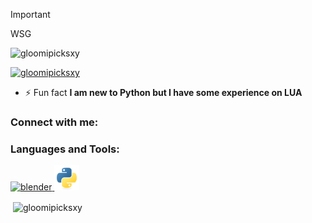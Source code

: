> [!Important]
> WSG

<p align="left"> <img src="https://komarev.com/ghpvc/?username=gloomipicksxy&label=Profile%20views&color=0e75b6&style=flat" alt="gloomipicksxy" /> </p>

<p align="left"> <a href="https://github.com/ryo-ma/github-profile-trophy"><img src="https://github-profile-trophy.vercel.app/?username=gloomipicksxy" alt="gloomipicksxy" /></a> </p>

- ⚡ Fun fact **I am new to Python but I have some experience on LUA**

<h3 align="left">Connect with me:</h3>
<p align="left">
</p>

<h3 align="left">Languages and Tools:</h3>
<p align="left"> <a href="https://www.blender.org/" target="_blank" rel="noreferrer"> <img src="https://download.blender.org/branding/community/blender_community_badge_white.svg" alt="blender" width="40" height="40"/> </a> <a href="https://www.python.org" target="_blank" rel="noreferrer"> <img src="https://raw.githubusercontent.com/devicons/devicon/master/icons/python/python-original.svg" alt="python" width="40" height="40"/> </a> </p>

<p>&nbsp;<img align="center" src="https://github-readme-stats.vercel.app/api?username=gloomipicksxy&show_icons=true&locale=en" alt="gloomipicksxy" /></p>
